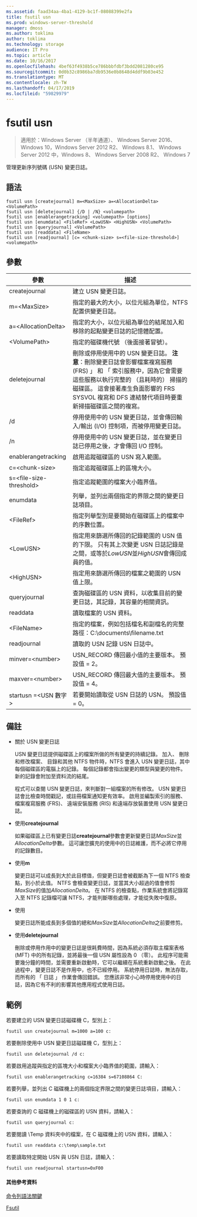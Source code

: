 ```yaml
---
ms.assetid: faad34aa-4ba1-4129-bc1f-08088399e2fa
title: fsutil usn
ms.prod: windows-server-threshold
manager: dmoss
ms.author: toklima
author: toklima
ms.technology: storage
audience: IT Pro
ms.topic: article
ms.date: 10/16/2017
ms.openlocfilehash: 4bef63f4938b5ce786bbbfdbf3bdd2081280ce95
ms.sourcegitcommit: 0d0b32c8986ba7db9536e0b8648d4ddf9b03e452
ms.translationtype: MT
ms.contentlocale: zh-TW
ms.lasthandoff: 04/17/2019
ms.locfileid: "59829979"
---
```

# <a name="fsutil-usn"></a>fsutil usn
>適用於：Windows Server （半年通道）、 Windows Server 2016、 Windows 10，Windows Server 2012 R2、 Windows 8.1、 Windows Server 2012 中，Windows 8、 Windows Server 2008 R2、 Windows 7

管理更新序列號碼 (USN) 變更日誌。

## <a name="syntax"></a>語法

```
fsutil usn [createjournal] m=<MaxSize> a=<AllocationDelta> <VolumePath>
fsutil usn [deletejournal] {/D | /N} <volumepath>
fsutil usn [enablerangetracking] <volumepath> [options]
fsutil usn [enumdata] <FileRef> <LowUSN> <HighUSN> <VolumePath>
fsutil usn [queryjournal] <VolumePath>
fsutil usn [readdata] <FileName>
fsutil usn [readjournal] [c= <chunk-size> s=<file-size-threshold>] <volumepath>
```

## <a name="parameters"></a>參數

|參數|描述|
|-------------|---------------|
|createjournal|建立 USN 變更日誌。|
|m=\<MaxSize>|指定的最大的大小，以位元組為單位，NTFS 配置供變更日誌。|
|a=\<AllocationDelta>|指定的大小，以位元組為單位的結尾加入和移除的起點變更日誌的記憶體配置。|
|\<VolumePath>|指定的磁碟機代號 （後面接著冒號）。|
|deletejournal|刪除或停用使用中的 USN 變更日誌。 **注意**：刪除變更日誌會影響檔案複寫服務 (FRS) 」 和 「 索引服務中，因為它會需要這些服務以執行完整的 （且耗時的） 掃描的磁碟區。 這會接著產生負面影響的 FRS SYSVOL 複寫和 DFS 連結替代項目時要重新掃描磁碟區之間的複寫。|
|/d|停用使用中的 USN 變更日誌，並會傳回輸入/輸出 (I/O) 控制項，而被停用變更日誌。|
|/n|停用使用中的 USN 變更日誌，並在變更日誌已停用之後，才會傳回 I/O 控制。|
|enablerangetracking|啟用追蹤磁碟區的 USN 寫入範圍。|
|c=\<chunk-size>|指定追蹤磁碟區上的區塊大小。|
|s=\<file-size-threshold>|指定追蹤範圍的檔案大小臨界值。|
|enumdata|列舉，並列出兩個指定的界限之間的變更日誌項目。|
|\<FileRef>|指定列舉型別是要開始在磁碟區上的檔案中的序數位置。|
|\<LowUSN>|指定用來篩選所傳回的記錄範圍的 USN 值的下限。 只有其上次變更 USN 日誌記錄是之間，或等於*LowUSN*並*HighUSN*會傳回成員的值。|
|\<HighUSN>|指定用來篩選所傳回的檔案之範圍的 USN 值上限。|
|queryjournal|查詢磁碟區的 USN 資料，以收集目前的變更日誌，其記錄，其容量的相關資訊。|
|readdata|讀取檔案的 USN 資料。|
|\<FileName>|指定的檔案，例如包括檔名和副檔名的完整路徑：C:\documents\filename.txt|
|readjournal|讀取的 USN 記錄 USN 日誌中。|
|minver=\<number>|USN_RECORD 傳回最小值的主要版本。 預設值 = 2。|
|maxver=\<number>|USN_RECORD 傳回最大值的主要版本。 預設值 = 4。|
|startusn =\<USN 數字 >|若要開始讀取從 USN 日誌的 USN。 預設值 = 0。|


## <a name="remarks"></a>備註

-   關於 USN 變更日誌

    USN 變更日誌提供磁碟區上的檔案所做的所有變更的持續記錄。 加入、 刪除和修改檔案、 目錄和其他 NTFS 物件時，NTFS 會進入 USN 變更日誌，其中每個磁碟區的電腦上的記錄。 每個記錄都會指出變更的類型與變更的物件。 新的記錄會附加至資料流的結尾。

    程式可以查閱 USN 變更日誌，來判斷對一組檔案的所有修改。 USN 變更日誌會比檢查時間戳記，或註冊檔案通知更有效率。 啟用並編製索引的服務、 檔案複寫服務 (FRS)、 遠端安裝服務 (RIS) 和遠端存放裝置使用 USN 變更日誌。

-   使用**createjournal**

    如果磁碟區上已有變更日誌**createjournal**參數會更新變更日誌*MaxSize*並*AllocationDelta*參數。 這可讓您擴充的使用中的日誌維護，而不必將它停用的記錄數目。

-   使用**m**

    變更日誌可以成長到大於此目標值，但變更日誌會被截斷為下一個 NTFS 檢查點，到小於此值。 NTFS 會檢查變更日誌，並當其大小超過的值會修剪*MaxSize*的值加*AllocationDelta*。 在 NTFS 的檢查點，作業系統會將記錄寫入至 NTFS 記錄檔可讓 NTFS，才能判斷哪些處理，才能從失敗中復原。

-   使用

    變更日誌所能成長到多個值的總和*MaxSize*並*AllocationDelta*之前要修剪。

-   使用**deletejournal**

    刪除或停用作用中的變更日誌是很耗費時間，因為系統必須存取主檔案表格 (MFT) 中的所有記錄，並將最後一個 USN 屬性設為 0 （零）。 此程序可能需要幾分鐘的時間，並需要重新啟動時，它可以繼續在系統重新啟動之後。 在此過程中，變更日誌不是作用中，也不已經停用。 系統停用日誌時，無法存取，而所有的 「 日誌 」 作業會傳回錯誤。 您應該非常小心時停用使用中的日誌，因為它有不利的影響其他應用程式使用日誌。

## <a name="BKMK_examples"></a>範例
若要建立的 USN 變更日誌磁碟機 C，型別上：

```
fsutil usn createjournal m=1000 a=100 c:
```

若要刪除使用中 USN 變更日誌磁碟機 C，型別上：

```
fsutil usn deletejournal /d c:
```

若要啟用追蹤與指定的區塊大小和檔案大小臨界值的範圍，請輸入：

```
fsutil usn enablerangetracking c=16384 s=67108864 C:
```

若要列舉，並列出 C 磁碟機上的兩個指定界限之間的變更日誌項目，請輸入：

```
fsutil usn enumdata 1 0 1 c:
```

若要查詢的 C 磁碟機上的磁碟區的 USN 資料，請輸入：

```
fsutil usn queryjournal c:
```

若要閱讀 \Temp 資料夾中的檔案，在 C 磁碟機上的 USN 資料，請輸入：

```
fsutil usn readdata c:\temp\sample.txt
```

若要讀取特定開始 USN 與 USN 日誌，請輸入：

```
fsutil usn readjournal startusn=0xF00
```

#### <a name="additional-references"></a>其他參考資料
[命令列語法關鍵](Command-Line-Syntax-Key.md)

[Fsutil](Fsutil.md)


